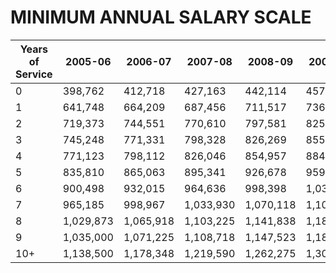 # MINIMUM ANNUAL SALARY SCALE


| Years of Service | 2005-06   | 2006-07   | 2007-08   | 2008-09   | 2009-10   | 2010-11   | 2011-12   |
|---------|-----------|-----------|-----------|-----------|-----------|-----------|-----------|
| 0       | 398,762   | 412,718   | 427,163   | 442,114   | 457,588   | 473,604   | 490,180   |
| 1       | 641,748   | 664,209   | 687,456   | 711,517   | 736,420   | 762,195   | 788,872   |
| 2       | 719,373   | 744,551   | 770,610   | 797,581   | 825,497   | 854,389   | 884,293   |
| 3       | 745,248   | 771,331   | 798,328   | 826,269   | 855,189   | 885,120   | 916,100   |
| 4       | 771,123   | 798,112   | 826,046   | 854,957   | 884,881   | 915,852   | 947,907   |
| 5       | 835,810   | 865,063   | 895,341   | 926,678   | 959,111   | 992,680   | 1,027,424 |
| 6       | 900,498   | 932,015   | 964,636   | 998,398   | 1,033,342 | 1,069,509 | 1,106,941 |
| 7       | 965,185   | 998,967   | 1,033,930 | 1,070,118 | 1,107,572 | 1,146,337 | 1,186,459 |
| 8       | 1,029,873 | 1,065,918 | 1,103,225 | 1,141,838 | 1,181,803 | 1,223,166 | 1,265,976 |
| 9       | 1,035,000 | 1,071,225 | 1,108,718 | 1,147,523 | 1,187,686 | 1,229,255 | 1,272,279 |
| 10+     | 1,138,500 | 1,178,348 | 1,219,590 | 1,262,275 | 1,306,455 | 1,352,181 | 1,399,507 |
